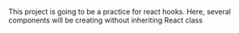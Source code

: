 This project is going to be a practice for react hooks.
Here, several components will be creating without inheriting React class